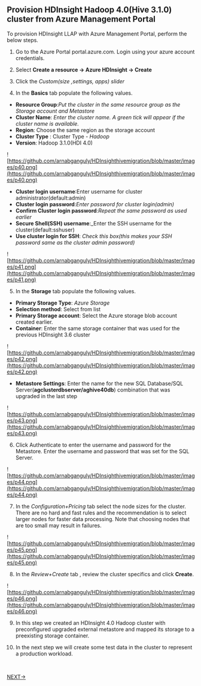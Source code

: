 ## Provision HDInsight Hadoop 4.0(Hive 3.1.0) cluster from Azure Management Portal

To provision HDInsight LLAP with Azure Management Portal, perform the below steps.
<br />
1.  Go to the Azure Portal portal.azure.com. Login using your azure account credentials.
    
2.  Select  **Create a resource -> Azure HDInsight -> Create**
    
3.  Click the  _Custom(size ,settings, apps) slider_
    
4.  In the  **Basics**  tab populate the following values.
    
-   **Resource Group**:_Put the cluster in the same resource group as the Storage account and Metastore_
-   **Cluster Name**:  _Enter the cluster name. A green tick will appear if the cluster name is available._
- **Region**: Choose the same region as the storage account
-   **Cluster Type**  : Cluster Type -  _Hadoop_
-  **Version**: Hadoop 3.1.0(HDI 4.0)

![https://github.com/arnabganguly/HDInsighthivemigration/blob/master/images/p40.png](https://github.com/arnabganguly/HDInsighthivemigration/blob/master/images/p40.png)

-   **Cluster login username**:Enter username for cluster administrator(default:admin)
-   **Cluster login password**:_Enter password for cluster login(admin)_
-   **Confirm Cluster login password**:_Repeat the same password as used earlier_
- **Secure Shell(SSH) username**:_Enter the SSH username for the cluster(default:sshuser)
- **Use cluster login for SSH**: *Check this box(this makes your SSH password same as the cluster admin password)*

![https://github.com/arnabganguly/HDInsighthivemigration/blob/master/images/p41.png](https://github.com/arnabganguly/HDInsighthivemigration/blob/master/images/p41.png)

5. In the  **Storage**  tab populate the following values.

-   **Primary Storage Type**:  _Azure Storage_
- **Selection method**: Select from list
-   **Primary Storage account**: Select the Azure storage blob account created earlier.
- **Container**: Enter the same storage container that was used for the previous HDInsight 3.6 cluster

![https://github.com/arnabganguly/HDInsighthivemigration/blob/master/images/p42.png](https://github.com/arnabganguly/HDInsighthivemigration/blob/master/images/p42.png)

- **Metastore Settings**: Enter the name for the new SQL Database/SQL Server(**agclusterdbserver/aghive40db**) combination that was upgraded in the last step 

![https://github.com/arnabganguly/HDInsighthivemigration/blob/master/images/p43.png](https://github.com/arnabganguly/HDInsighthivemigration/blob/master/images/p43.png)


6. Click Authenticate to enter the username and password for the Metastore. Enter the username and password that was set for the SQL Server. 

![https://github.com/arnabganguly/HDInsighthivemigration/blob/master/images/p44.png](https://github.com/arnabganguly/HDInsighthivemigration/blob/master/images/p44.png)

 7. In the *Configuration+Pricing* tab select the node sizes for the cluster. There are no hard and fast rules and the recommendation is to select larger nodes for faster data processing. Note that choosing nodes that are too small may result in failures. 

![https://github.com/arnabganguly/HDInsighthivemigration/blob/master/images/p45.png](https://github.com/arnabganguly/HDInsighthivemigration/blob/master/images/p45.png)

8. In the *Review+Create* tab , review the cluster specifics and click **Create**.

![https://github.com/arnabganguly/HDInsighthivemigration/blob/master/images/p46.png](https://github.com/arnabganguly/HDInsighthivemigration/blob/master/images/p46.png) 

9. In this step we created an HDInsight 4.0 Hadoop cluster with preconfigured upgraded external metastore and mapped its storage to a preexisting storage container. 
 
10. In the next step we will create some test data in the cluster to represent a production workload. 
<br />

[NEXT->](https://github.com/arnabganguly/HDInsighthivemigration/blob/master/CreateTestData1.md)



<!--stackedit_data:
eyJoaXN0b3J5IjpbOTM4NTU3NTBdfQ==
-->